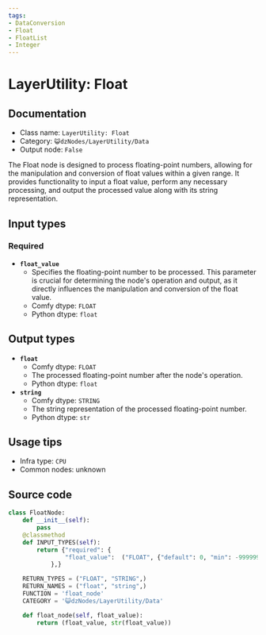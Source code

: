 ```yaml
---
tags:
- DataConversion
- Float
- FloatList
- Integer
---
```


# LayerUtility: Float
## Documentation
- Class name: `LayerUtility: Float`
- Category: `😺dzNodes/LayerUtility/Data`
- Output node: `False`

The Float node is designed to process floating-point numbers, allowing for the manipulation and conversion of float values within a given range. It provides functionality to input a float value, perform any necessary processing, and output the processed value along with its string representation.
## Input types
### Required
- **`float_value`**
    - Specifies the floating-point number to be processed. This parameter is crucial for determining the node's operation and output, as it directly influences the manipulation and conversion of the float value.
    - Comfy dtype: `FLOAT`
    - Python dtype: `float`
## Output types
- **`float`**
    - Comfy dtype: `FLOAT`
    - The processed floating-point number after the node's operation.
    - Python dtype: `float`
- **`string`**
    - Comfy dtype: `STRING`
    - The string representation of the processed floating-point number.
    - Python dtype: `str`
## Usage tips
- Infra type: `CPU`
- Common nodes: unknown


## Source code
```python
class FloatNode:
    def __init__(self):
        pass
    @classmethod
    def INPUT_TYPES(self):
        return {"required": {
                "float_value":  ("FLOAT", {"default": 0, "min": -99999999999999999999, "max": 99999999999999999999, "step": 0.00001}),
            },}

    RETURN_TYPES = ("FLOAT", "STRING",)
    RETURN_NAMES = ("float", "string",)
    FUNCTION = 'float_node'
    CATEGORY = '😺dzNodes/LayerUtility/Data'

    def float_node(self, float_value):
        return (float_value, str(float_value))

```
